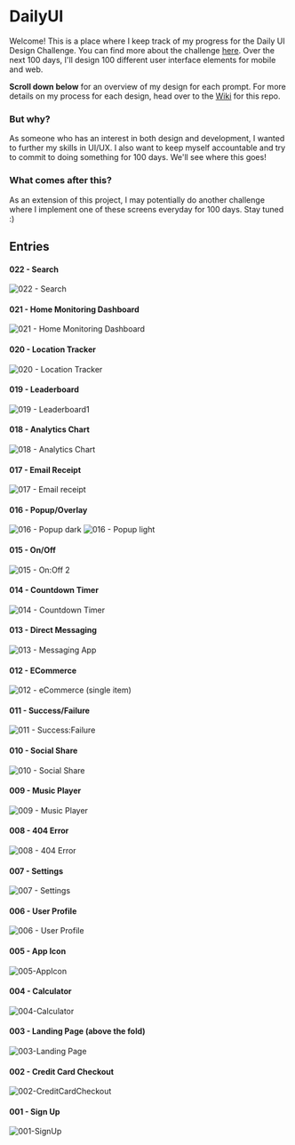 # DailyUI

Welcome! This is a place where I keep track of my progress for the Daily UI Design Challenge. You can find more about the challenge [here](https://www.dailyui.co/). Over the next 100 days, I'll design 100 different user interface elements for mobile and web. 

**Scroll down below** for an overview of my design for each prompt. For more details on my process for each design, head over to the [Wiki](https://github.com/panjenny0/DailyUI/wiki) for this repo.

### But why?
As someone who has an interest in both design and development, I wanted to further my skills in UI/UX. I also want to keep myself accountable and try to commit to doing something for 100 days. We'll see where this goes!

### What comes after this?
As an extension of this project, I may potentially do another challenge where I implement one of these screens everyday for 100 days. Stay tuned :) 

## Entries

#### 022 - Search
![022 - Search](https://user-images.githubusercontent.com/38872354/80872784-39b4aa80-8c82-11ea-8d04-dfb0bac399ce.jpg)

#### 021 - Home Monitoring Dashboard
![021 - Home Monitoring Dashboard](https://user-images.githubusercontent.com/38872354/80855888-1acaff80-8c13-11ea-9138-7a6b53535d7f.jpg)

#### 020 - Location Tracker
![020 - Location Tracker](https://user-images.githubusercontent.com/38872354/80777816-6fe41400-8b34-11ea-91b7-a6e7a39f8fd0.jpg)

#### 019 - Leaderboard
![019 - Leaderboard1](https://user-images.githubusercontent.com/38872354/80439839-76288500-88d5-11ea-811f-9234631604b4.jpg)

#### 018 - Analytics Chart
![018 - Analytics Chart](https://user-images.githubusercontent.com/38872354/80313506-3cfaf280-87b9-11ea-9381-4fb12360d666.jpg)

#### 017 - Email Receipt
![017 - Email receipt](https://user-images.githubusercontent.com/38872354/80310596-965b2580-87a9-11ea-85b6-104bc23ae5ac.jpg)

#### 016 - Popup/Overlay
![016 - Popup dark](https://user-images.githubusercontent.com/38872354/80293454-87369200-872d-11ea-8b12-23a4ecf81e91.jpg)
![016 - Popup light](https://user-images.githubusercontent.com/38872354/80293457-89005580-872d-11ea-88c1-2116bb7d4970.jpg)

#### 015 - On/Off
![015 - On:Off 2](https://user-images.githubusercontent.com/38872354/80267831-192c9500-8671-11ea-9b85-771fb5cf6e52.gif)

#### 014 - Countdown Timer
![014 - Countdown Timer](https://user-images.githubusercontent.com/38872354/80165969-bec90100-85aa-11ea-9aa3-cf17b8af377c.jpg)

#### 013 - Direct Messaging
![013 - Messaging App](https://user-images.githubusercontent.com/38872354/79816393-2257f200-8351-11ea-9c18-9d89b141601e.jpg)

#### 012 - ECommerce
![012 - eCommerce (single item)](https://user-images.githubusercontent.com/38872354/79643404-d0587600-8170-11ea-8ef1-40f20747758b.jpg)

#### 011 - Success/Failure
![011 - Success:Failure](https://user-images.githubusercontent.com/38872354/79704409-54991f00-827f-11ea-99e2-76b916edcaed.jpg)

#### 010 - Social Share
![010 - Social Share](https://user-images.githubusercontent.com/38872354/79643382-aacb6c80-8170-11ea-8387-f3eac8658cef.jpg)

#### 009 - Music Player
![009 - Music Player](https://user-images.githubusercontent.com/38872354/79642431-67baca80-816b-11ea-9a9f-888a0dfe9fe0.jpg)

#### 008 - 404 Error
![008 - 404 Error](https://user-images.githubusercontent.com/38872354/79624022-179d2300-80ed-11ea-9375-0e00a3e70954.jpg)

#### 007 - Settings
![007 - Settings](https://user-images.githubusercontent.com/38872354/79519636-6631bb00-8022-11ea-8c82-4423f70467f2.jpg)

#### 006 - User Profile
![006 - User Profile](https://user-images.githubusercontent.com/38872354/79405966-cc0b3d80-7f63-11ea-8b42-fcd88ecdbc78.jpg)

#### 005 - App Icon
![005-AppIcon](https://user-images.githubusercontent.com/38872354/79294983-8daf4900-7ea5-11ea-81a0-4cd2f5eb461f.jpg)

#### 004 - Calculator
![004-Calculator](https://user-images.githubusercontent.com/38872354/79182307-7f492a80-7ddc-11ea-997e-47020c3bd75b.jpg)

#### 003 - Landing Page (above the fold)
![003-Landing Page](https://user-images.githubusercontent.com/38872354/79082891-6e26ed80-7cf8-11ea-9b45-a9d260e1b903.jpg)

#### 002 - Credit Card Checkout
![002-CreditCardCheckout](https://user-images.githubusercontent.com/38872354/79080808-1ed7c180-7ce6-11ea-9ce0-baa8ac1d0652.jpg)

#### 001 - Sign Up
![001-SignUp](https://user-images.githubusercontent.com/38872354/79080793-f8198b00-7ce5-11ea-8746-6454437a867e.jpg)


